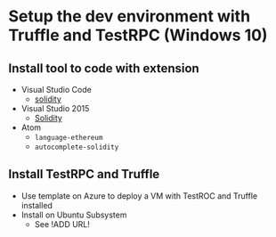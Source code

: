 # Setup the dev environment with Truffle and TestRPC (Windows 10)

## Install tool to code with extension
*   Visual Studio Code
    *   [solidity](https://marketplace.visualstudio.com/items?itemName=JuanBlanco.solidity)
*   Visual Studio 2015
    *   [Solidity](https://marketplace.visualstudio.com/items?itemName=ConsenSys.Solidity)
*   Atom
    *   `language-ethereum`
    *   `autocomplete-solidity`

## Install TestRPC and Truffle
*   Use template on Azure to deploy a VM with TestROC and Truffle installed
*   Install on Ubuntu Subsystem
    *   See !ADD URL!